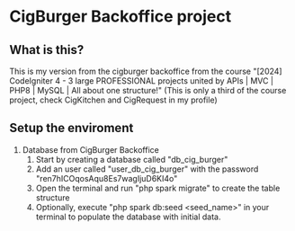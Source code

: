 # CigBurger Backoffice project

## What is this?

This is my version from the cigburger backoffice from the course "[2024] CodeIgniter 4 - 3 large PROFESSIONAL projects united by APIs | MVC | PHP8 | MySQL | All about one structure!" (This is only a third of the course project, check CigKitchen and CigRequest in my profile)

## Setup the enviroment

1. Database from CigBurger Backoffice
    1. Start by creating a database called "db_cig_burger"
    2. Add an user called "user_db_cig_burger" with the password "ren7hICOqosAqu8Es7wagIjuD6KI4o"
    3. Open the terminal and run "php spark migrate" to create the table structure
    4. Optionally, execute "php spark db:seed <seed_name>" in your terminal to populate the database with initial data.